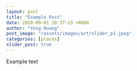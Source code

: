 ```yaml
---
layout: post
title: "Example Post"
date: 2020-09-01 20:37:13 +0600
author: "Yong Huang"
post_image: "/assets/images/art/slider_p1.jpeg"
categories: [places]
slider_post: true
---
```


<p>Example text</p>

